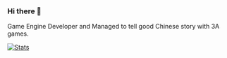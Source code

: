 ### Hi there 👋

Game Engine Developer and Managed to tell good Chinese story with 3A games.

[![Stats](https://github-readme-stats.vercel.app/api?username=flwmxd&show_icons=true&count_private=true&theme=radical)](https://github.com/flwmxd)

<!--
**flwmxd/flwmxd** is a ✨ _special_ ✨ repository because its `README.md` (this file) appears on your GitHub profile.

Here are some ideas to get you started:

- 🔭 I’m currently working on ...
- 🌱 I’m currently learning ...
- 👯 I’m looking to collaborate on ...
- 🤔 I’m looking for help with ...
- 💬 Ask me about ...
- 📫 How to reach me: ...
- 😄 Pronouns: ...
- ⚡ Fun fact: ...
-->
